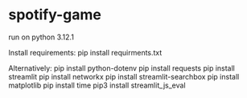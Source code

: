 # spotify-game

run on python 3.12.1

Install requirements:
pip install requirments.txt

Alternatively:
pip install python-dotenv
pip install requests
pip install streamlit
pip install networkx
pip install streamlit-searchbox
pip install matplotlib
pip install time
pip3 install streamlit_js_eval

